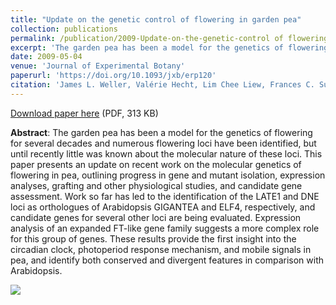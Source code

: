 ```yaml
---
title: "Update on the genetic control of flowering in garden pea"
collection: publications
permalink: /publication/2009-Update-on-the-genetic-control of flowering-in-garden-pea
excerpt: 'The garden pea has been a model for the genetics of flowering for several decades and numerous flowering loci have been identified, but until recently little was known about the molecular nature of these loci. This paper presents an update on recent work on the molecular genetics of flowering in pea, outlining progress in gene and mutant isolation, expression analyses, grafting and other physiological studies, and candidate gene assessment.'
date: 2009-05-04
venue: 'Journal of Experimental Botany'
paperurl: 'https://doi.org/10.1093/jxb/erp120'
citation: 'James L. Weller, Valérie Hecht, Lim Chee Liew, Frances C. Sussmilch, Bénédicte Wenden, Claire L. Knowles, Jacqueline K. Vander Schoor (2009), "Update on the genetic control of flowering in garden pea", <i>Journal of Experimental Botany</i>, Volume 60, Issue 9, Pages 2493–2499'
---
```


[Download paper here](http://enro.github.io/bwenden/files/Wenden.publication5.pdf) (PDF, 313 KB)

**Abstract**: The garden pea has been a model for the genetics of flowering for several decades and numerous flowering loci have been identified, but until recently little was known about the molecular nature of these loci. This paper presents an update on recent work on the molecular genetics of flowering in pea, outlining progress in gene and mutant isolation, expression analyses, grafting and other physiological studies, and candidate gene assessment. Work so far has led to the identification of the LATE1 and DNE loci as orthologues of Arabidopsis GIGANTEA and ELF4, respectively, and candidate genes for several other loci are being evaluated. Expression analysis of an expanded FT-like gene family suggests a more complex role for this group of genes. These results provide the first insight into the circadian clock, photoperiod response mechanism, and mobile signals in pea, and identify both conserved and divergent features in comparison with Arabidopsis.

<img src='/bwenden/images/Publication 1.png' />
